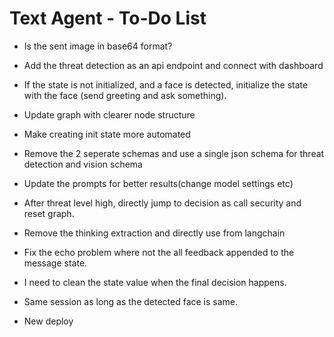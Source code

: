 # Text Agent - To-Do List

- Is the sent image in base64 format?

- Add the threat detection as an api endpoint and connect with dashboard

- If the state is not initialized, and a face is detected, initialize the state with the face (send greeting and ask something).

- Update graph with clearer node structure

- Make creating init state more automated

- Remove the 2 seperate schemas and use a single json schema for threat detection and vision schema

- Update the prompts for better results(change model settings etc)

- After threat level high, directly jump to decision as call security and reset graph.

- Remove the thinking extraction and directly use from langchain

- Fix the echo problem where not the all feedback appended to the message state.

- I need to clean the state value when the final decision happens.

- Same session as long as the detected face is same.

- New deploy
